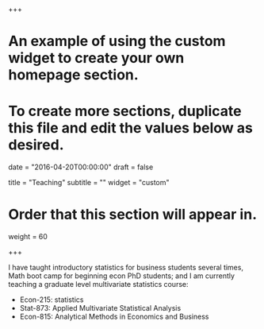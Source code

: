 +++
# An example of using the custom widget to create your own homepage section.
# To create more sections, duplicate this file and edit the values below as desired.

date = "2016-04-20T00:00:00"
draft = false

title = "Teaching"
subtitle = ""
widget = "custom"

# Order that this section will appear in.
weight = 60

+++

I have taught introductory statistics for business students several times, Math boot camp for beginning econ PhD students; and I am currently teaching a graduate level multivariate statistics course:

- Econ-215: statistics 
- Stat-873: Applied Multivariate Statistical Analysis
- Econ-815: Analytical Methods in Economics and Business
